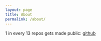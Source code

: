 ```yaml
---
layout: page
title: About
permalink: /about/
---
```


1 in every 13 repos gets made public: [github](https://github.com/parthh01)




